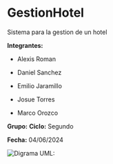 # GestionHotel
Sistema para la gestion de un hotel

**Integrantes:** 

- Alexis Roman
                 
- Daniel Sanchez
                 
- Emilio Jaramillo
                 
- Josue Torres   
                 
- Marco Orozco

**Grupo:** 
**Ciclo:** Segundo

**Fecha:** 04/06/2024

![**Digrama UML:** ](https://i.postimg.cc/43Ykd0Y0/Whats-App-Image-2024-06-03-at-9-01-01-PM.jpg)
